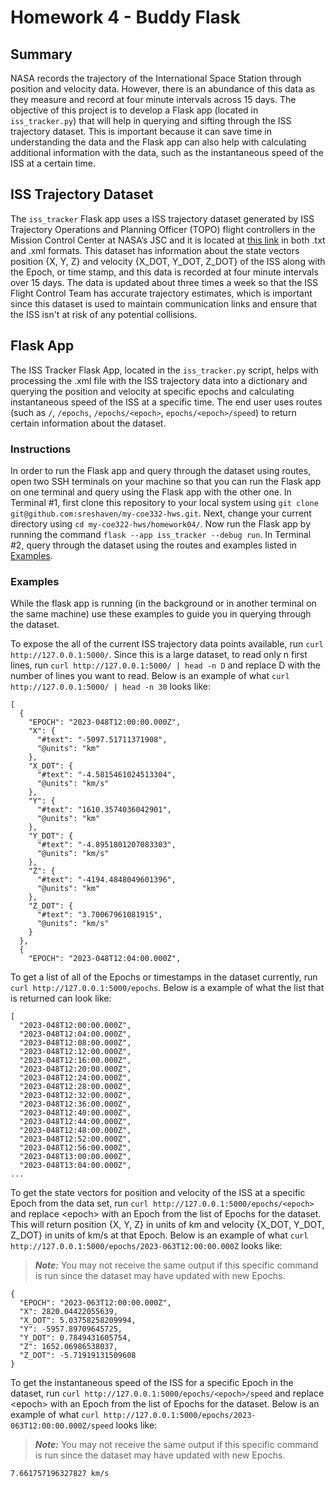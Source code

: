 # Homework 4 - Buddy Flask

## Summary

NASA records the trajectory of the International Space Station through position and velocity data. However, there is an abundance of this data as they measure and record at four minute intervals across 15 days. The objective of this project is to develop a Flask app (located in `iss_tracker.py`) that will help in querying and sifting through the ISS trajectory dataset. This is important because it can save time in understanding the data and the Flask app can also help with calculating additional information with the data, such as the instantaneous speed of the ISS at a certain time. 

## ISS Trajectory Dataset

The `iss_tracker` Flask app uses a ISS trajectory dataset generated by ISS Trajectory Operations and Planning Officer (TOPO) flight controllers in the Mission Control Center at NASA’s JSC and it is located at [this link](https://spotthestation.nasa.gov/trajectory_data.cfm) in both .txt and .xml formats. This dataset has information about the state vectors position {X, Y, Z} and velocity {X\_DOT, Y\_DOT, Z\_DOT} of the ISS along with the Epoch, or time stamp, and this data is recorded at four minute intervals over 15 days. The data is updated about three times a week so that the ISS Flight Control Team has accurate trajectory estimates, which is important since this dataset is used to maintain communication links and ensure that the ISS isn't at risk of any potential collisions.

## Flask App

The ISS Tracker Flask App, located in the `iss_tracker.py` script, helps with processing the .xml file with the ISS trajectory data into a dictionary and querying the position and velocity at specific epochs and calculating instantaneous speed of the ISS at a specific time. The end user uses routes (such as `/`, `/epochs`, `/epochs/<epoch>`, `epochs/<epoch>/speed`) to return certain information about the dataset.

### Instructions

In order to run the Flask app and query through the dataset using routes, open two SSH terminals on your machine so that you can run the Flask app on one terminal and query using the Flask app with the other one. In Terminal #1, first clone this repository to your local system using `git clone git@github.com:sreshaven/my-coe332-hws.git`. Next, change your current directory using `cd my-coe322-hws/homework04/`. Now run the Flask app by running the command `flask --app iss_tracker --debug run`. In Terminal #2, query through the dataset using the routes and examples listed in [Examples](##examples).

### Examples
While the flask app is running (in the background or in another terminal on the same machine) use these examples to guide you in querying through the dataset.

To expose the all of the current ISS trajectory data points available, run `curl http://127.0.0.1:5000/`. Since this is a large dataset, to read only n first lines, run `curl http://127.0.0.1:5000/ | head -n D` and replace D with the number of lines you want to read. Below is an example of what `curl http://127.0.0.1:5000/ | head -n 30` looks like:
```
[
  {
    "EPOCH": "2023-048T12:00:00.000Z",
    "X": {
      "#text": "-5097.51711371908",
      "@units": "km"
    },
    "X_DOT": {
      "#text": "-4.5815461024513304",
      "@units": "km/s"
    },
    "Y": {
      "#text": "1610.3574036042901",
      "@units": "km"
    },
    "Y_DOT": {
      "#text": "-4.8951801207083303",
      "@units": "km/s"
    },
    "Z": {
      "#text": "-4194.4848049601396",
      "@units": "km"
    },
    "Z_DOT": {
      "#text": "3.70067961081915",
      "@units": "km/s"
    }
  },
  {
    "EPOCH": "2023-048T12:04:00.000Z",
```

To get a list of all of the Epochs or timestamps in the dataset currently, run `curl http://127.0.0.1:5000/epochs`. Below is a example of what the list that is returned can look like:
```
[
  "2023-048T12:00:00.000Z",
  "2023-048T12:04:00.000Z",
  "2023-048T12:08:00.000Z",
  "2023-048T12:12:00.000Z",
  "2023-048T12:16:00.000Z",
  "2023-048T12:20:00.000Z",
  "2023-048T12:24:00.000Z",
  "2023-048T12:28:00.000Z",
  "2023-048T12:32:00.000Z",
  "2023-048T12:36:00.000Z",
  "2023-048T12:40:00.000Z",
  "2023-048T12:44:00.000Z",
  "2023-048T12:48:00.000Z",
  "2023-048T12:52:00.000Z",
  "2023-048T12:56:00.000Z",
  "2023-048T13:00:00.000Z",
  "2023-048T13:04:00.000Z",
...
```

To get the state vectors for position and velocity of the ISS at a specific Epoch from the data set, run `curl http://127.0.0.1:5000/epochs/<epoch>` and replace \<epoch\> with an Epoch from the list of Epochs for the dataset. This will return position {X, Y, Z} in units of km and velocity {X\_DOT, Y\_DOT, Z\_DOT} in units of km/s at that Epoch. Below is an example of what `curl http://127.0.0.1:5000/epochs/2023-063T12:00:00.000Z` looks like: 

> **_Note:_** You may not receive the same output if this specific command is run since the dataset may have updated with new Epochs.
```
{
  "EPOCH": "2023-063T12:00:00.000Z",
  "X": 2820.04422055639,
  "X_DOT": 5.03758258209994,
  "Y": -5957.89709645725,
  "Y_DOT": 0.7849431605754,
  "Z": 1652.06986538037,
  "Z_DOT": -5.71919131509608
}
```

To get the instantaneous speed of the ISS for a specific Epoch in the dataset, run `curl http://127.0.0.1:5000/epochs/<epoch>/speed` and replace \<epoch\> with an Epoch from the list of Epochs for the dataset. Below is an example of what `curl http://127.0.0.1:5000/epochs/2023-063T12:00:00.000Z/speed` looks like:

> **_Note:_** You may not receive the same output if this specific command is run since the dataset may have updated with new Epochs.
```
7.661757196327827 km/s
```
